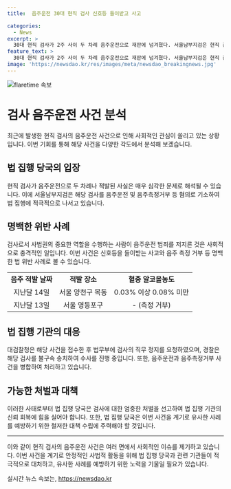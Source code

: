 ```yaml
---
title:  음주운전 30대 현직 검사 신호등 들이받고 사고

categories:
  - News
excerpt: >
  30대 현직 검사가 2주 사이 두 차례 음주운전으로 재판에 넘겨졌다. 서울남부지검은 현직 검사 A씨를 음주운전 및 음주측정거부 등 혐의로 불구속 기소했으며, A씨는 두 차례의 음주운전과 신호등을 들이받는 사고를 낸 혐의를 받고 있다. 대검찰청은 A씨의 직무 정지를 요청했으며, 경찰은 A씨를 불구속 송치하고 해당 사건을 병합해 수사 중이다. A씨의 음주운전으로 인한 사고와 법 질서를 유지해야 할 직업에 있어서의 파렴치한 행동이 이목을 끈다.
feature_text: >
  30대 현직 검사가 2주 사이 두 차례 음주운전으로 재판에 넘겨졌다. 서울남부지검은 현직 검사 A씨를 음주운전 및 음주측정거부 등 혐의로 불구속 기소했으며, A씨는 두 차례의 음주운전과 신호등을 들이받는 사고를 낸 혐의를 받고 있다. 대검찰청은 A씨의 직무 정지를 요청했으며, 경찰은 A씨를 불구속 송치하고 해당 사건을 병합해 수사 중이다. A씨의 음주운전으로 인한 사고와 법 질서를 유지해야 할 직업에 있어서의 파렴치한 행동이 이목을 끈다.
image: 'https://newsdao.kr/res/images/meta/newsdao_breakingnews.jpg'
---
```


<p><img src="https://newsdao.kr/res/images/meta/newsdao_breakingnews.jpg" alt="flaretime 속보" /></p>

<h1>검사 음주운전 사건 분석</h1>

<p data-ke-size="size16">최근에 발생한 현직 검사의 음주운전 사건으로 인해 사회적인 관심이 쏠리고 있는 상황입니다. 이번 기회를 통해 해당 사건을 다양한 각도에서 분석해 보겠습니다.</p>

<h2 data-ke-size="size26">법 집행 당국의 입장</h2>

<p data-ke-size="size16">현직 검사가 음주운전으로 두 차례나 적발된 사실은 매우 심각한 문제로 해석될 수 있습니다. 이에 서울남부지검은 해당 검사를 음주운전 및 음주측정거부 등 혐의로 기소하여 법 집행에 적극적으로 나서고 있습니다.</p>

<h2 data-ke-size="size26">명백한 위반 사례</h2>

<p data-ke-size="size16">검사로서 사법권의 중요한 역할을 수행하는 사람이 음주운전 범죄를 저지른 것은 사회적으로 충격적인 일입니다. 이번 사건은 신호등을 들이받는 사고와 음주 측정 거부 등 명백한 법 위반 사례로 볼 수 있습니다.</p>

<table>
    <tbody>
        <tr>
            <td style="text-align: center; height: 17px;"><b>음주 적발 날짜</b></td>
            <td style="text-align: center; height: 17px;"><b>적발 장소</b></td>
            <td style="text-align: center; height: 17px;"><b>혈중 알코올농도</b></td>
        </tr>
        <tr>
            <td style="text-align: center; height: 17px;">지난달 14일</td>
            <td style="text-align: center; height: 17px;">서울 양천구 목동</td>
            <td style="text-align: center; height: 17px;">0.03% 이상 0.08% 미만</td>
        </tr>
        <tr>
            <td style="text-align: center; height: 17px;">지난달 13일</td>
            <td style="text-align: center; height: 17px;">서울 영등포구</td>
            <td style="text-align: center; height: 17px;">- (측정 거부)</td>
        </tr>
    </tbody>
</table>

<h2 data-ke-size="size26">법 집행 기관의 대응</h2>

<p data-ke-size="size16">대검찰청은 해당 사건을 접수한 후 법무부에 검사의 직무 정지를 요청하였으며, 경찰은 해당 검사를 불구속 송치하여 수사를 진행 중입니다. 또한, 음주운전과 음주측정거부 사건을 병합하여 처리하고 있습니다.</p>

<h2 data-ke-size="size26">가능한 처벌과 대책</h2>

<p data-ke-size="size16">이러한 사태로부터 법 집행 당국은 검사에 대한 엄중한 처벌을 선고하여 법 집행 기관의 신뢰 회복에 힘을 실어야 합니다. 또한, 법 집행 당국은 이번 사건을 계기로 유사한 사례를 예방하기 위한 철저한 대책 수립에 주력해야 할 것입니다.</p>

<hr>

<p data-ke-size="size16">이와 같이 현직 검사의 음주운전 사건은 여러 면에서 사회적인 이슈를 제기하고 있습니다. 이번 사건을 계기로 안정적인 사법적 활동을 위해 법 집행 당국과 관련 기관들이 적극적으로 대처하고, 유사한 사례를 예방하기 위한 노력을 기울일 필요가 있습니다.</p>
실시간 뉴스 속보는, <a href="https://newsdao.kr" rel="dofollow">https://newsdao.kr</a>


